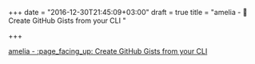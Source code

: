 +++
date = "2016-12-30T21:45:09+03:00"
draft = true
title = "amelia - :page_facing_up: Create GitHub Gists from your CLI "

+++

<p><a href="https://t.co/w9gSBDYjhH">amelia - :page_facing_up: Create GitHub Gists from your CLI </a></p>
